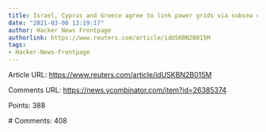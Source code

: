 ```yaml
---
title: Israel, Cyprus and Greece agree to link power grids via subsea cable
date: "2021-03-08 13:19:17"
author: Hacker News Frontpage
authorlink: https://www.reuters.com/article/idUSKBN2B015M
tags:
- Hacker-News-Frontpage
---
```


<p>Article URL: <a href="https://www.reuters.com/article/idUSKBN2B015M">https://www.reuters.com/article/idUSKBN2B015M</a></p>
<p>Comments URL: <a href="https://news.ycombinator.com/item?id=26385374">https://news.ycombinator.com/item?id=26385374</a></p>
<p>Points: 388</p>
<p># Comments: 408</p>
